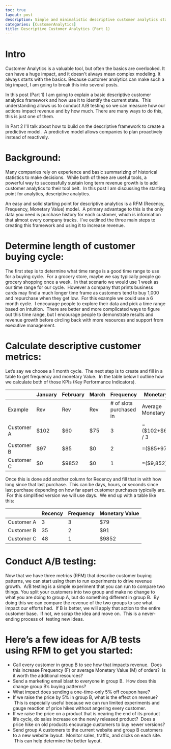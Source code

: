 ```yaml
---
toc: true
layout: post
description: Simple and minimalistic descriptive customer analytics starting point
categories: [CustomerAnalytics]
title: Descriptive Customer Analytics (Part 1)
---
```


# Intro

Customer Analytics is a valuable tool, but often the basics are overlooked. It can have a huge impact, and it doesn't always mean complex modeling.  It always starts with the basics.  Because customer analytics can make such a big impact, I am going to break this into several posts.

In this post (Part 1) I am going to explain a basic descriptive customer analytics framework and how use it to identify the current state.  This understanding allows us to conduct A/B testing so we can measure how our actions impact revenue and by how much.  There are many ways to do this, this is just one of them.

In Part 2 I'll talk about how to build on the descriptive framework to create a predictive model.  A predictive model allows companies to plan proactively instead of reactively.

# Background:

Many companies rely on experience and basic summarizing of historical statistics to make decisions.  While both of these are useful tools, a powerful way to successfully sustain long term revenue growth is to add customer analytics to their tool belt.  In this post I am discussing the starting point for analytics, descriptive analytics.

An easy and solid starting point for descriptive analytics is a RFM (Recency, Frequency, Monetary Value) model.  A primary advantage to this is the only data you need is purchase history for each customer, which is information that almost every company tracks.  I’ve outlined the three main steps to creating this framework and using it to increase revenue.

# Determine length of customer buying cycle:

The first step is to determine what time range is a good time range to use for a buying cycle.  For a grocery store, maybe we say typically people go grocery shopping once a week.  In that scenario we would use 1 week as our time range for our cycle.  However a company that prints business cards may find a much longer time frame as customers tend to buy 1,000 and repurchase when they get low.  For this example we could use a 6 month cycle.  I encourage people to explore their data and pick a time range based on intuition.  There are better and more complicated ways to figure out this time range, but I encourage people to demonstrate results and revenue growth before circling back with more resources and support from executive management.

# Calculate descriptive customer metrics:

Let’s say we choose a 1 month cycle.  The next step is to create and fill in a table to get frequency and monetary Value.  In the table below I outline how we calculate both of those KPIs (Key Performance Indicators).


||January|February|March|Frequency|Monetary Value|
|-|-|-|-|-|-|
|Example|Rev|Rev|Rev|# of slots purchased in|Average Monetary Value
|Customer A|\$102|\$60|\$75|3|=(\$102+\$60+\$75) / 3|
|Customer B|\$97|\$85|\$0|2|=(\$85+97) / 2|
|Customer C|\$0|\$9852|\$0|1|=(\$9,852) / 1|

Once this is done add another column for Recency and fill that in with how long since that last purchase.  This can be days, hours, or seconds since last purchase depending on how far apart customer purchases typically are.  For this simplified version we will use days.  We end up with a table like this:


||Recency|Frequency|Monetary Value|
|-|-|-|-|
|Customer A|3|3|\$79|
|Customer B|35|2|\$91|
|Customer C|48|1|\$9852|

# Conduct A/B testing:

Now that we have three metrics (RFM) that describe customer buying patterns, we can start using them to run experiments to drive revenue growth.  A/B testing is a simple experiment that you can run to compare two things. You split your customers into two group and make no change to what you are doing to group A, but do something different in group B.  By doing this we can compare the revenue of the two groups to see what impact our efforts had.  If B is better, we will apply that action to the entire customer base.  If not, we scrap the idea and move on.  This is a never-ending process of  testing new ideas.

# Here’s a few ideas for A/B tests using RFM to get you started:

* Call every customer in group B to see how that impacts revenue.  Does this increase Frequency (F) or average Monetary Value (M) of orders?  Is it worth the additional resources?
* Send a marketing email blast to everyone in group B.  How does this change group B’s buying patterns?
* What impact does sending a one-time-only 5\% off coupon have?
* If we raise the price by 5\% in group B, what is the effect on revenue?  This is especially useful because we can run limited experiments and gauge reaction of price hikes without angering every customer.
* If we raise the price on a product that is nearing the end of its product life cycle, do sales increase on the newly released product?  Does a price hike on old products encourage customers to buy newer versions?
* Send group A customers to the current website and group B customers to a new website layout.  Monitor sales, traffic, and clicks on each site.  This can help determine the better layout.